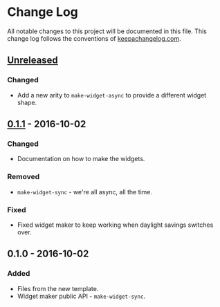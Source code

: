 # Change Log
All notable changes to this project will be documented in this file. This change log follows the conventions of [keepachangelog.com](http://keepachangelog.com/).

## [Unreleased]
### Changed
- Add a new arity to `make-widget-async` to provide a different widget shape.

## [0.1.1] - 2016-10-02
### Changed
- Documentation on how to make the widgets.

### Removed
- `make-widget-sync` - we're all async, all the time.

### Fixed
- Fixed widget maker to keep working when daylight savings switches over.

## 0.1.0 - 2016-10-02
### Added
- Files from the new template.
- Widget maker public API - `make-widget-sync`.

[Unreleased]: https://github.com/your-name/filesync-replikativ/compare/0.1.1...HEAD
[0.1.1]: https://github.com/your-name/filesync-replikativ/compare/0.1.0...0.1.1
